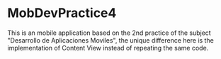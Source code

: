 # MobDevPractice4

This is an mobile application based on the 2nd practice of the subject "Desarrollo de Aplicaciones Moviles", the unique difference here is the implementation of Content View instead of repeating the same code.
